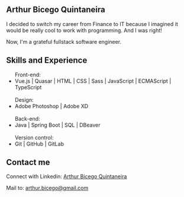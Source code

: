 ## Arthur Bicego Quintaneira

I decided to switch my career from Finance to IT because I imagined it would be really cool to work with programming. And I was right!

Now, I'm a grateful fullstack software engineer.

## Skills and Experience

<ul>
Front-end:
  <li>Vue.js | Quasar | HTML | CSS | Sass | JavaScript | ECMAScript | TypeScript </li>
<br>
Design:
  <li>Adobe Photoshop |  Adobe XD </li>
<br>
Back-end:
  <li>Java | Spring Boot | SQL | DBeaver </li>
<br>
Version control:
  <li>Git | GitHub | GitLab </li>
</ul>

## Contact me

Connect with Linkedin:
<a href="https://www.linkedin.com/in/arthurbicego/" target="_blank">
Arthur Bicego Quintaneira
</a>

Mail to:
<a href="mailto:arthur.bicego@gmail.com" target="_blank">
arthur.bicego@gmail.com
</a>
